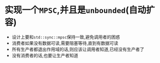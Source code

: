 # 实现一个`MPSC`,并且是`unbounded`(自动扩容)
- 设计上要和`std::sync::mpsc`保持一致,避免调用者的困惑
- 消费者如果没有数据可读,需要阻塞等待,直到有数据可读
- 所有生产者都退出作用域的话,则应该让调用者知道,已经没有生产者了
- 没有消费者的话,也要让生产者知道

